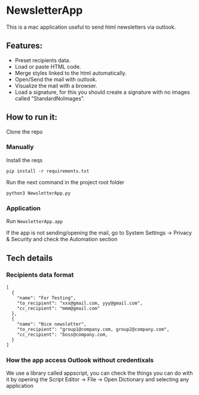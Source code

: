 # NewsletterApp

This is a mac application useful to send html newsletters via outlook.

## Features:

- Preset recipients data.
- Load or paste HTML code.
- Merge styles linked to the html automatically.
- Open/Send the mail with outlook.
- Visualize the mail with a browser.
- Load a signature, for this you should create a signature with no images called "StandardNoImages".

## How to run it:

Clone the repo

### Manually

Install the reqs

```
pip install -r requirements.txt
```

Run the next command in the project root folder

```
python3 NewsletterApp.py
```

### Application

Run ```NewsletterApp.app```

If the app is not sending/opening the mail, go to System Settings -> Privacy & Security and check the Automation section

## Tech details

### Recipients data format

```
[
  {
    "name": "For Testing",
    "to_recipient": "xxx@gmail.com, yyy@gmail.com",
    "cc_recipient": "mmm@gmail.com"
  },
  {
    "name": "Nice newsletter",
    "to_recipient": "group1@company.com, group2@company.com",
    "cc_recipient": "boss@company.com,
  }
]
```

### How the app access Outlook without credentixals

We use a library called appscript, you can check the things you can do with it by opening the Script Editor -> File -> Open Dictionary and selecting any application
